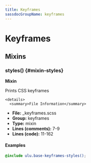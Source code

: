 ```yaml
---
title: Keyframes
sassdocGroupName: keyframes
---
```



# Keyframes





## Mixins




<div class="sassdoc-item-header">

###  styles() {#mixin-styles}

  <div class="sassdoc-item-header__labels">
    <span class="tag tag--primary"><strong>Mixin</strong></span>
  </div>

</div>

  

Prints CSS keyframes
    
    

    <details>
      <summary>File Information</summary>
- **File:** _keyframes.scss
- **Group:** keyframes
- **Type:** mixin
- **Lines (comments):** 7-9
- **Lines (code):** 11-162
    </details>
    

#### Examples

      


``` scss
@include ulu.base-keyframes-styles();
```
  

      
  
  